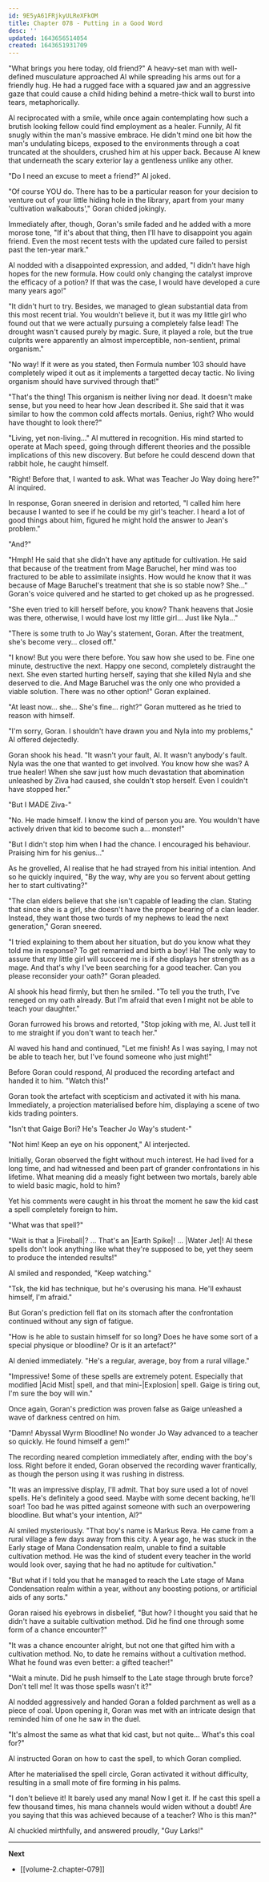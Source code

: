 ```yaml
---
id: 9E5yA61FRjkyULReXFkOM
title: Chapter 078 - Putting in a Good Word
desc: ''
updated: 1643656514054
created: 1643651931709
---
```


"What brings you here today, old friend?" A heavy-set man with well-defined musculature approached Al while spreading his arms out for a friendly hug. He had a rugged face with a squared jaw and an aggressive gaze that could cause a child hiding behind a metre-thick wall to burst into tears, metaphorically.

Al reciprocated with a smile, while once again contemplating how such a brutish looking fellow could find employment as a healer. Funnily, Al fit snugly within the man's massive embrace. He didn't mind one bit how the man's undulating biceps, exposed to the environments through a coat truncated at the shoulders, crushed him at his upper back. Because Al knew that underneath the scary exterior lay a gentleness unlike any other. 

"Do I need an excuse to meet a friend?" Al joked.

"Of course YOU do. There has to be a particular reason for your decision to venture out of your little hiding hole in the library, apart from your many 'cultivation walkabouts'," Goran chided jokingly.

Immediately after, though, Goran's smile faded and he added with a more morose tone, "If it's about that thing, then I'll have to disappoint you again friend. Even the most recent tests with the updated cure failed to persist past the ten-year mark."

Al nodded with a disappointed expression, and added, "I didn't have high hopes for the new formula. How could only changing the catalyst improve the efficacy of a potion? If that was the case, I would have developed a cure many years ago!"

"It didn't hurt to try. Besides, we managed to glean substantial data from this most recent trial. You wouldn't believe it, but it was my little girl who found out that we were actually pursuing a completely false lead! The drought wasn't caused purely by magic. Sure, it played a role, but the true culprits were apparently an almost imperceptible, non-sentient, primal organism."

"No way! If it were as you stated, then Formula number 103 should have completely wiped it out as it implements a targetted decay tactic. No living organism should have survived through that!"

"That's the thing! This organism is neither living nor dead. It doesn't make sense, but you need to hear how Jean described it. She said that it was similar to how the common cold affects mortals. Genius, right? Who would have thought to look there?"

"Living, yet non-living..." Al muttered in recognition. His mind started to operate at Mach speed, going through different theories and the possible implications of this new discovery. But before he could descend down that rabbit hole, he caught himself.

"Right! Before that, I wanted to ask. What was Teacher Jo Way doing here?" Al inquired.

In response, Goran sneered in derision and retorted, "I called him here because I wanted to see if he could be my girl's teacher. I heard a lot of good things about him, figured he might hold the answer to Jean's problem."

"And?"

"Hmph! He said that she didn't have any aptitude for cultivation. He said that because of the treatment from Mage Baruchel, her mind was too fractured to be able to assimilate insights. How would he know that it was because of Mage Baruchel's treatment that she is so stable now? She..." Goran's voice quivered and he started to get choked up as he progressed.

"She even tried to kill herself before, you know? Thank heavens that Josie was there, otherwise, I would have lost my little girl... Just like Nyla..."

"There is some truth to Jo Way's statement, Goran. After the treatment, she's become very... closed off."

"I know! But you were there before. You saw how she used to be. Fine one minute, destructive the next. Happy one second, completely distraught the next. She even started hurting herself, saying that she killed Nyla and she deserved to die. And Mage Baruchel was the only one who provided a viable solution. There was no other option!" Goran explained.

"At least now... she... She's fine... right?" Goran muttered as he tried to reason with himself.

"I'm sorry, Goran. I shouldn't have drawn you and Nyla into my problems," Al offered dejectedly.

Goran shook his head. "It wasn't your fault, Al. It wasn't anybody's fault. Nyla was the one that wanted to get involved. You know how she was? A true healer! When she saw just how much devastation that abomination unleashed by Ziva had caused, she couldn't stop herself. Even I couldn't have stopped her."

"But I MADE Ziva-"

"No. He made himself. I know the kind of person you are. You wouldn't have actively driven that kid to become such a... monster!"

"But I didn't stop him when I had the chance. I encouraged his behaviour. Praising him for his genius..."

As he grovelled, Al realise that he had strayed from his initial intention. And so he quickly inquired, "By the way, why are you so fervent about getting her to start cultivating?"

"The clan elders believe that she isn't capable of leading the clan. Stating that since she is a girl, she doesn't have the proper bearing of a clan leader. Instead, they want those two turds of my nephews to lead the next generation," Goran sneered.

"I tried explaining to them about her situation, but do you know what they told me in response? To get remarried and birth a boy! Ha! The only way to assure that my little girl will succeed me is if she displays her strength as a mage. And that's why I've been searching for a good teacher. Can you please reconsider your oath?" Goran pleaded.

Al shook his head firmly, but then he smiled. "To tell you the truth, I've reneged on my oath already. But I'm afraid that even I might not be able to teach your daughter."

Goran furrowed his brows and retorted, "Stop joking with me, Al. Just tell it to me straight if you don't want to teach her."

Al waved his hand and continued, "Let me finish! As I was saying, I may not be able to teach her, but I've found someone who just might!"

Before Goran could respond, Al produced the recording artefact and handed it to him. "Watch this!"

Goran took the artefact with scepticism and activated it with his mana. Immediately, a projection materialised before him, displaying a scene of two kids trading pointers.

"Isn't that Gaige Bori? He's Teacher Jo Way's student-"

"Not him! Keep an eye on his opponent," Al interjected.

Initially, Goran observed the fight without much interest. He had lived for a long time, and had witnessed and been part of grander confrontations in his lifetime. What meaning did a measly fight between two mortals, barely able to wield basic magic, hold to him?

Yet his comments were caught in his throat the moment he saw the kid cast a spell completely foreign to him.

"What was that spell?"

"Wait is that a |Fireball|? ... That's an |Earth Spike|! ... |Water Jet|! Al these spells don't look anything like what they're supposed to be, yet they seem to produce the intended results!"

Al smiled and responded, "Keep watching."

"Tsk, the kid has technique, but he's overusing his mana. He'll exhaust himself, I'm afraid."

But Goran's prediction fell flat on its stomach after the confrontation continued without any sign of fatigue.

"How is he able to sustain himself for so long? Does he have some sort of a special physique or bloodline? Or is it an artefact?"

Al denied immediately. "He's a regular, average, boy from a rural village."

"Impressive! Some of these spells are extremely potent. Especially that modified |Acid Mist| spell, and that mini-|Explosion| spell. Gaige is tiring out, I'm sure the boy will win."

Once again, Goran's prediction was proven false as Gaige unleashed a wave of darkness centred on him.

"Damn! Abyssal Wyrm Bloodline! No wonder Jo Way advanced to a teacher so quickly. He found himself a gem!"

The recording neared completion immediately after, ending with the boy's loss. Right before it ended, Goran observed the recording waver frantically, as though the person using it was rushing in distress.

"It was an impressive display, I'll admit. That boy sure used a lot of novel spells. He's definitely a good seed. Maybe with some decent backing, he'll soar! Too bad he was pitted against someone with such an overpowering bloodline. But what's your intention, Al?"

Al smiled mysteriously. "That boy's name is Markus Reva. He came from a rural village a few days away from this city. A year ago, he was stuck in the Early stage of Mana Condensation realm, unable to find a suitable cultivation method. He was the kind of student every teacher in the world would look over, saying that he had no aptitude for cultivation."

"But what if I told you that he managed to reach the Late stage of Mana Condensation realm within a year, without any boosting potions, or artificial aids of any sorts."

Goran raised his eyebrows in disbelief, "But how? I thought you said that he didn't have a suitable cultivation method. Did he find one through some form of a chance encounter?"

"It was a chance encounter alright, but not one that gifted him with a cultivation method. No, to date he remains without a cultivation method. What he found was even better: a gifted teacher!"

"Wait a minute. Did he push himself to the Late stage through brute force? Don't tell me! It was those spells wasn't it?"

Al nodded aggressively and handed Goran a folded parchment as well as a piece of coal. Upon opening it, Goran was met with an intricate design that reminded him of one he saw in the duel.

"It's almost the same as what that kid cast, but not quite... What's this coal for?"

Al instructed Goran on how to cast the spell, to which Goran complied.

After he materialised the spell circle, Goran activated it without difficulty, resulting in a small mote of fire forming in his palms.

"I don't believe it! It barely used any mana! Now I get it. If he cast this spell a few thousand times, his mana channels would widen without a doubt! Are you saying that this was achieved because of a teacher? Who is this man?"

Al chuckled mirthfully, and answered proudly, "Guy Larks!"

____

**Next**
* [[volume-2.chapter-079]]